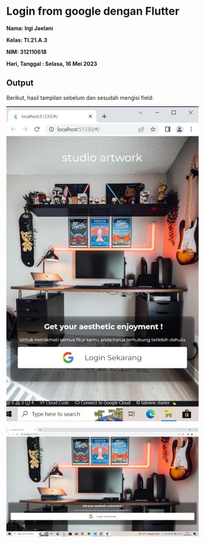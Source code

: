 # Login from google dengan Flutter

**<p>Nama: Irgi Jaelani</p>**
**<p>Kelas: TI.21.A.3</p>**
**<p>NIM: 312110618</p>**
**<p>Hari, Tanggal  : Selasa, 16 Mei 2023</p>**

## Output 

Berikut, hasil tampilan sebelum dan sesudah mengisi field:

![Output](gambar/android.jpg)

![Output](gambar/dekstop.jpg)

